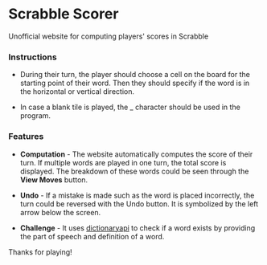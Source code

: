 # Scrabble Scorer

Unofficial website for computing players' scores in Scrabble

### Instructions

- During their turn, the player should choose a cell on the board for the starting point of their word. Then they should specify if the word is in the horizontal or vertical direction.

- In case a blank tile is played, the \_ character should be used in the program.

### Features

- **Computation** - The website automatically computes the score of their turn. If multiple words are played in one turn, the total score is displayed. The breakdown of these words could be seen through the **View Moves** button.

- **Undo** - If a mistake is made such as the word is placed incorrectly, the turn could be reversed with the Undo button. It is symbolized by the left arrow below the screen.

- **Challenge** - It uses [dictionaryapi](https://dictionaryapi.dev/) to check if a word exists by providing the part of speech and definition of a word.

Thanks for playing!
